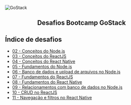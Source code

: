 <img alt="GoStack" src="https://storage.googleapis.com/golden-wind/bootcamp-gostack/header-desafios-new.png" />
<h2 align="center">
  Desafios Bootcamp GoStack
</h2>


## Índice de desafios

- [02 - Conceitos do Node.js](https://github.com/frndsjoao/Gostack-bootcamp-challenges/tree/main/Desafio-02)
- [03 - Conceitos do ReactJS](https://github.com/frndsjoao/Gostack-bootcamp-challenges/tree/main/Desafio-03)
- [04 - Conceitos do React Native](https://github.com/frndsjoao/Gostack-bootcamp-challenges/tree/main/Desafio-04)
- [05 - Fundamentos do Node.js](https://github.com/frndsjoao/Gostack-bootcamp-challenges/tree/main/Desafio-05)
- [06 - Banco de dados e upload de arquivos no Node.js](https://github.com/frndsjoao/Gostack-bootcamp-challenges/tree/main/Desafio-06)
- [07 - Fundamentos do ReactJS](https://github.com/frndsjoao/Gostack-bootcamp-challenges/tree/main/Desafio-07)
- [08 - Fundamentos do React Native](https://github.com/frndsjoao/Gostack-bootcamp-challenges/tree/main/Desafio-08)
- [09 - Relacionamentos com banco de dados no Node.js](https://github.com/frndsjoao/Gostack-bootcamp-challenges/tree/main/Desafio-09)
- [10 - CRUD no ReactJS](https://github.com/frndsjoao/Gostack-bootcamp-challenges/tree/main/Desafio-10)
- [11 - Navegação e filtros no React Native](https://github.com/frndsjoao/Gostack-bootcamp-challenges/tree/main/Desafio-11)
